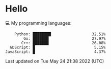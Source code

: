 # Hello

💻 My programming languages:

```
    Python: ████████                  32.51%
        Go: ███████                   27.97%
       C++: ███████                   26.08%
  GDScript: █                          5.15%
JavaScript: █                          4.37%
```

Last updated on Tue May 24 21:38 2022 (UTC)
